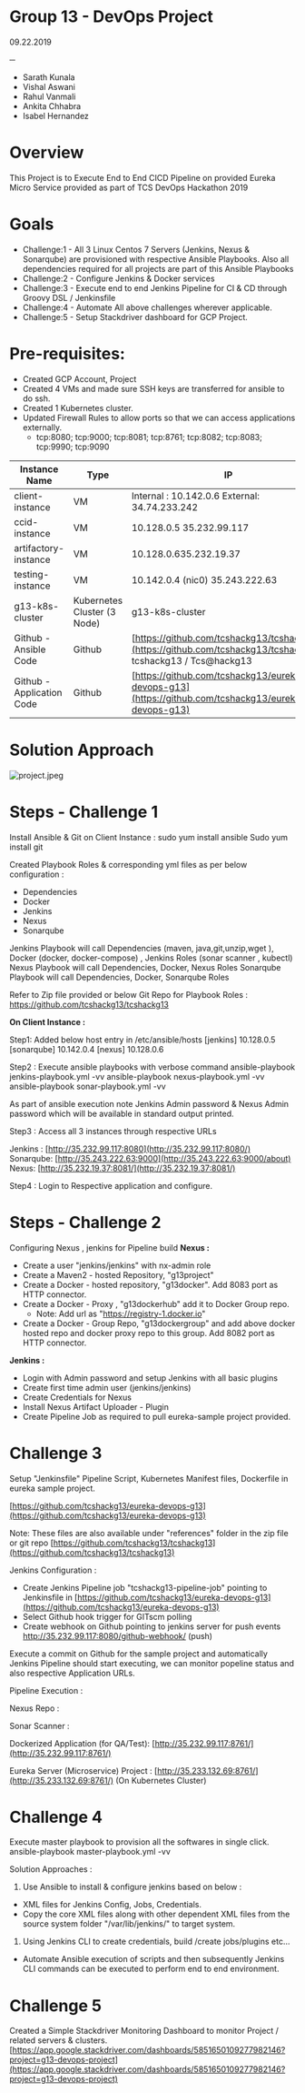 # Group 13 - DevOps Project

09.22.2019

**─**

- Sarath Kunala
- Vishal Aswani
- Rahul Vanmali
- Ankita Chhabra
- Isabel Hernandez

# Overview

This Project is to Execute End to End CICD Pipeline on provided Eureka Micro Service provided as part of TCS DevOps Hackathon 2019

# Goals

- Challenge:1         -  All 3 Linux Centos 7 Servers (Jenkins, Nexus &amp; Sonarqube) are provisioned with respective Ansible Playbooks. Also all dependencies required for all projects are part of this Ansible Playbooks
- Challenge:2          - Configure Jenkins &amp; Docker services
- Challenge:3        - Execute end to end Jenkins Pipeline for CI &amp; CD through Groovy DSL / Jenkinsfile
- Challenge:4        - Automate All above challenges wherever applicable.
- Challenge:5        - Setup Stackdriver dashboard for GCP Project.

# Pre-requisites:

- Created GCP Account, Project
- Created 4 VMs and made sure SSH keys are transferred for ansible to do ssh.
- Created 1 Kubernetes cluster.
- Updated Firewall Rules to allow ports so that we can access applications externally.
  - tcp:8080; tcp:9000; tcp:8081; tcp:8761; tcp:8082; tcp:8083; tcp:9990; tcp:9090

| **Instance Name** | **Type** | **IP** |
| --- | --- | --- |
| client-instance | VM | Internal : 10.142.0.6 External: 34.74.233.242 |
| ccid-instance | VM | 10.128.0.5 35.232.99.117 |
| artifactory-instance | VM | 10.128.0.635.232.19.37 |
| testing-instance | VM | 10.142.0.4 (nic0) 35.243.222.63 |
| g13-k8s-cluster | Kubernetes Cluster (3 Node) | g13-k8s-cluster |
| Github - Ansible Code | Github | [https://github.com/tcshackg13/tcshackg13](https://github.com/tcshackg13/tcshackg13)  tcshackg13 / Tcs@hackg13 |
| Github - Application Code | Github | [https://github.com/tcshackg13/eureka-devops-g13](https://github.com/tcshackg13/eureka-devops-g13) |

# Solution Approach

![project.jpeg](https://github.com/tcshackg13/tcshackg13/blob/master/images/project.jpeg)

# Steps - Challenge 1

Install Ansible &amp; Git on Client Instance :
sudo yum install ansible
Sudo yum install git

Created Playbook Roles &amp; corresponding yml files as per below configuration :

- Dependencies
- Docker
- Jenkins
- Nexus
- Sonarqube

Jenkins Playbook will call Dependencies (maven, java,git,unzip,wget ), Docker (docker, docker-compose) , Jenkins Roles (sonar scanner , kubectl)
Nexus Playbook will call Dependencies, Docker, Nexus Roles
Sonarqube Playbook will call Dependencies, Docker, Sonarqube Roles

Refer to Zip file provided or below Git Repo for Playbook Roles :
https://github.com/tcshackg13/tcshackg13

**On Client Instance :**

Step1: Added below host entry  in /etc/ansible/hosts
[jenkins]
10.128.0.5
[sonarqube]
10.142.0.4
[nexus]
10.128.0.6

Step2 : Execute ansible playbooks with verbose command
ansible-playbook jenkins-playbook.yml -vv
ansible-playbook nexus-playbook.yml -vv
ansible-playbook sonar-playbook.yml -vv

As part of ansible execution note Jenkins Admin password &amp; Nexus Admin password which will be available in standard output printed.

Step3 : Access all 3 instances through respective URLs

Jenkins : [http://35.232.99.117:8080](http://35.232.99.117:8080/)
Sonarqube: [http://35.243.222.63:9000](http://35.243.222.63:9000/about)
Nexus: [http://35.232.19.37:8081/](http://35.232.19.37:8081/)

Step4 : Login to Respective application and configure.

# Steps - Challenge 2

Configuring Nexus , jenkins for Pipeline build
**Nexus :**

- Create a user &quot;jenkins/jenkins&quot; with nx-admin role
- Create a Maven2 - hosted Repository, &quot;g13project&quot;
- Create a Docker - hosted repository, &quot;g13docker&quot;. Add 8083 port as HTTP connector.
- Create a Docker - Proxy , &quot;g13dockerhub&quot; add it to Docker Group repo.
  - Note: Add url as &quot;https://registry-1.docker.io&quot;
- Create a Docker - Group Repo, &quot;g13dockergroup&quot; and add above docker hosted repo and docker proxy repo to this group. Add 8082 port as HTTP connector.

**Jenkins :**

- Login with Admin password and setup Jenkins with all basic plugins
- Create first time admin user (jenkins/jenkins)
- Create Credentials for Nexus
- Install Nexus Artifact Uploader - Plugin
- Create Pipeline Job as required to pull eureka-sample project provided.



# Challenge 3

Setup &quot;Jenkinsfile&quot; Pipeline Script, Kubernetes Manifest files, Dockerfile in eureka sample project.

[https://github.com/tcshackg13/eureka-devops-g13](https://github.com/tcshackg13/eureka-devops-g13)

Note: These files are also available under &quot;references&quot; folder in the zip file or git repo [https://github.com/tcshackg13/tcshackg13](https://github.com/tcshackg13/tcshackg13)

Jenkins Configuration :

- Create Jenkins Pipeline job &quot;tcshackg13-pipeline-job&quot; pointing to Jenkinsfile in [https://github.com/tcshackg13/eureka-devops-g13](https://github.com/tcshackg13/eureka-devops-g13)
- Select Github hook trigger for GITscm polling
- Create webhook on Github pointing to jenkins server for push events http://35.232.99.117:8080/github-webhook/ (push)

Execute a commit on Github for the sample project and automatically Jenkins Pipeline should start executing, we can monitor popeline status and also respective Application URLs.

Pipeline Execution :

Nexus Repo :

Sonar Scanner :

Dockerized Application (for QA/Test): [http://35.232.99.117:8761/](http://35.232.99.117:8761/)

Eureka Server (Microservice) Project : [http://35.233.132.69:8761/](http://35.233.132.69:8761/) (On Kubernetes Cluster)

# Challenge 4

Execute master playbook to provision all the softwares in single click.
ansible-playbook master-playbook.yml -vv

Solution Approaches :

1. Use Ansible to install &amp; configure jenkins based on below :
  - XML files for Jenkins Config, Jobs, Credentials.
  - Copy the core XML files along with other dependent XML files from the source system folder  &quot;/var/lib/jenkins/&quot; to target system.

1. Using Jenkins CLI to create credentials, build /create jobs/plugins etc...
  - Automate Ansible execution of scripts and then subsequently Jenkins CLI commands can be executed to perform end to end environment.

# Challenge 5

Created a Simple Stackdriver Monitoring Dashboard to monitor Project / related servers &amp; clusters.
[https://app.google.stackdriver.com/dashboards/5851650109277982146?project=g13-devops-project](https://app.google.stackdriver.com/dashboards/5851650109277982146?project=g13-devops-project)
